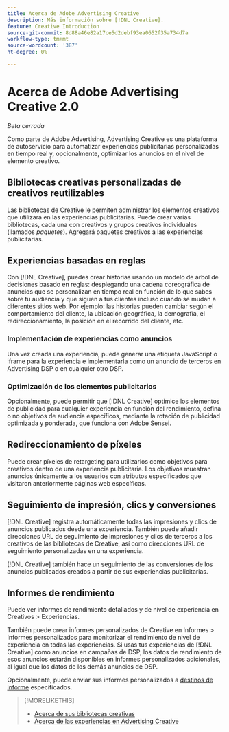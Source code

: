 ```yaml
---
title: Acerca de Adobe Advertising Creative
description: Más información sobre [!DNL Creative].
feature: Creative Introduction
source-git-commit: 8d88a46e82a17ce5d2debf93ea0652f35a734d7a
workflow-type: tm+mt
source-wordcount: '387'
ht-degree: 0%

---
```


# Acerca de Adobe Advertising Creative 2.0

*Beta cerrada*

<!-- verify all and rewrite to include new stuff -->

Como parte de Adobe Advertising, Advertising Creative es una plataforma de autoservicio para automatizar experiencias publicitarias personalizadas en tiempo real y, opcionalmente, optimizar los anuncios en el nivel de elemento creativo.

## Bibliotecas creativas personalizadas de creativos reutilizables

Las bibliotecas de Creative le permiten administrar los elementos creativos que utilizará en las experiencias publicitarias. Puede crear varias bibliotecas, cada una con creativos y grupos creativos individuales (llamados *paquetes*). Agregará paquetes creativos a las experiencias publicitarias.

## Experiencias basadas en reglas

Con [!DNL Creative], puedes crear historias usando un modelo de árbol de decisiones basado en reglas: desplegando una cadena coreográfica de anuncios que se personalizan en tiempo real en función de lo que sabes sobre tu audiencia y que siguen a tus clientes incluso cuando se mudan a diferentes sitios web<!-- verify if that's true without Adobe CDP -->. Por ejemplo: las historias pueden cambiar según el comportamiento del cliente, la ubicación geográfica, la demografía, el redireccionamiento, la posición en el recorrido del cliente, etc.

### Implementación de experiencias como anuncios

Una vez creada una experiencia, puede generar una etiqueta JavaScript o iframe para la experiencia e implementarla como un anuncio de terceros en Advertising DSP o en cualquier otro DSP.<!-- Add any more info about integration with DSP? -->

<!-- Maybe add a subsection "Audience targeting options" with info about types of creative-level REtargeting and placement-level targeting within your DSP.  Need to clarify if any placement-level targeting might contradict/override creative-level targeting, or if they're completely different.

Advertiser should be able to target all segments which are available in DSP for targeting
-->

### Optimización de los elementos publicitarios

Opcionalmente, puede permitir que [!DNL Creative] optimice los elementos de publicidad para cualquier experiencia en función del rendimiento, defina o no objetivos de audiencia específicos, mediante la rotación de publicidad optimizada y ponderada, que funciona con Adobe Sensei.

## Redireccionamiento de píxeles

Puede crear píxeles de retargeting para utilizarlos como objetivos para creativos dentro de una experiencia publicitaria. Los objetivos muestran anuncios únicamente a los usuarios con atributos especificados que visitaron anteriormente páginas web específicas.

## Seguimiento de impresión, clics y conversiones

[!DNL Creative] registra automáticamente todas las impresiones y clics de anuncios publicados desde una experiencia. También puede añadir direcciones URL de seguimiento de impresiones y clics de terceros a los creativos de las bibliotecas de Creative, así como direcciones URL de seguimiento personalizadas en una experiencia.

[!DNL Creative] también hace un seguimiento de las conversiones de los anuncios publicados creados a partir de sus experiencias publicitarias.<!-- Verify wording; anything important to add here? We do track them for all users, right? Or is it optoinal?  -->

<!--
 [Don't need to mention] When an ad is served, the DSP that buys the ad first tracks the impression, and then passes the impression information to [!DNL Creative]. [!DNL Creative] first tracks a click on an ad, and it then passes the click information
to the DSP.
-->

## Informes de rendimiento

Puede ver informes de rendimiento detallados y de nivel de experiencia en Creativos > Experiencias.

También puede crear informes personalizados de Creative en Informes > Informes personalizados para monitorizar el rendimiento de nivel de experiencia en todas las experiencias. Si usas tus experiencias de [!DNL Creative] como anuncios en campañas de DSP, los datos de rendimiento de esos anuncios estarán disponibles en informes personalizados adicionales, al igual que los datos de los demás anuncios de DSP. <!-- Verify that [!DNL Creative] users have access to ALL other reports, and if I can completely duplicate the report help for both help sets. -->

Opcionalmente, puede enviar sus informes personalizados a [destinos de informe](/help/dsp/reports/report-destinations/report-destination-about.md) especificados.

<!--
>* [Overview of implementing Adobe Advertising Creative](/help/creative/introduction/implementation-overview.md)
>* [How the user interface is organized](/help/creative/introduction/ui.md)
-->

>[!MORELIKETHIS]
>
>* [Acerca de sus bibliotecas creativas](/help/creative/creative-libraries/creative-libraries-about.md)
>* [Acerca de las experiencias en Advertising Creative](/help/creative/experiences/experience-about.md)
